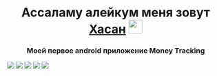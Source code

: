<h1 align="center">Ассаламу алейкум меня зовут <a href="https://t.me/hasanandroidblog" target="_blank">Хасан</a> 
<img src="https://github.com/blackcater/blackcater/raw/main/images/Hi.gif" height="32"/></h1>
<h3 align="center">Моей первое android приложение Money Tracking</h3>
<img src="https://github.com/HasanDzhabailov/moneyTrackingMyFirstAppAndroid/blob/main/ReadmeResourse/homeScreen.png?raw=true"/>
<img src="https://github.com/HasanDzhabailov/moneyTrackingMyFirstAppAndroid/blob/main/ReadmeResourse/costhistory.png?raw=true"/>
<img src="https://github.com/HasanDzhabailov/moneyTrackingMyFirstAppAndroid/blob/main/ReadmeResourse/addExpensive.png?raw=true"/>
<img src="https://github.com/HasanDzhabailov/moneyTrackingMyFirstAppAndroid/blob/main/ReadmeResourse/delete%20element.gif?raw=true"/>
<img src="https://github.com/HasanDzhabailov/moneyTrackingMyFirstAppAndroid/blob/main/ReadmeResourse/update%20element.gif?raw=true"/>





